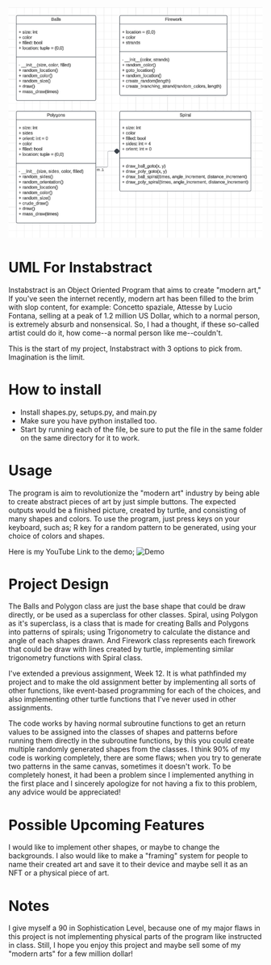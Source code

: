 ![UML](uml_instabstract.png)
# UML For Instabstract

Instabstract is an Object Oriented Program that aims to create "modern art," If you've seen the internet recently, modern art has been filled to the brim with slop content, for example: Concetto spaziale, Attesse by Lucio Fontana, selling at a peak of 1.2 million US Dollar, which to a normal person, is extremely absurb and nonsensical. So, I had a thought, if these so-called artist could do it, how come--a normal person like me--couldn't.

This is the start of my project, Instabstract with 3 options to pick from. Imagination is the limit.

# How to install

- Install shapes.py, setups.py, and main.py
- Make sure you have python installed too.
- Start by running each of the file, be sure to put the file in the same folder on the same directory for it to work.

# Usage

The program is aim to revolutionize the "modern art" industry by being able to create abstract pieces of art by just simple buttons. The expected outputs would be a finished picture, created by turtle, and consisting of many shapes and colors. To use the program, just press keys on your keyboard, such as; R key for a random pattern to be generated, using your choice of colors and shapes.

Here is my YouTube Link to the demo; ![Demo](https://youtu.be/Whmd-w7tXQk)

# Project Design

The Balls and Polygon class are just the base shape that could be draw directly, or be used as a superclass for other classes. Spiral, using Polygon as it's superclass, is a class that is made for creating Balls and Polygons into patterns of spirals; using Trigonometry to calculate the distance and angle of each shapes drawn. And Firework class represents each firework that could be draw with lines created by turtle, implementing similar trigonometry functions with Spiral class.

I've extended a previous assignment, Week 12. It is what pathfinded my project and to make the old assignment better by implementing all sorts of other functions, like event-based programming for each of the choices, and also implementing other turtle functions that I've never used in other assignments.

The code works by having normal subroutine functions to get an return values to be assigned into the classes of shapes and patterns before running them directly in the subroutine functions, by this you could create multiple randomly generated shapes from the classes. I think 90% of my code is working completely, there are some flaws; when you try to generate two patterns in the same canvas, sometimes it doesn't work. To be completely honest, it had been a problem since I implemented anything in the first place and I sincerely apologize for not having a fix to this problem, any advice would be appreciated!

# Possible Upcoming Features

I would like to implement other shapes, or maybe to change the backgrounds. I also would like to make a "framing" system for people to name their created art and save it to their device and maybe sell it as an NFT or a physical piece of art.

# Notes

I give myself a 90 in Sophistication Level, because one of my major flaws in this project is not implementing physical parts of the program like instructed in class. Still, I hope you enjoy this project and maybe sell some of my "modern arts" for a few million dollar!
